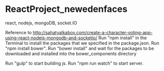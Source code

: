 # ReactProject_newedenfaces
react, nodejs, mongoDB, socket.IO

Reference to http://sahatyalkabov.com/create-a-character-voting-app-using-react-nodejs-mongodb-and-socketio/
Run "npm install" in the Terminal to install the packages that we specified in the package.json.
Run "npm install bower".
Run "bower install" and wait for the packages to be downloaded and installed into the bower_components directory

Run "gulp" to start building js.
Run "npm run watch" to start server.
